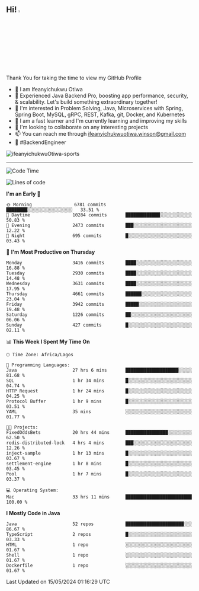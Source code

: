 <!-- BLOG-POST-LIST:START --><!-- BLOG-POST-LIST:END -->

## Hi! <img src="https://media.giphy.com/media/hvRJCLFzcasrR4ia7z/giphy.gif" width="4%"> 

Thank You for taking the time to view my GitHub Profile

- 👋 I am Ifeanyichukwu Otiwa
- 🚀 Experienced Java Backend Pro, boosting app performance, security, & scalability. Let's build something extraordinary together!
- 👀 I'm interested in Problem Solving, Java, Microservices with Spring, Spring Boot, MySQL, gRPC, REST, Kafka, git, Docker, and Kubernetes
- 🌱 I am a fast learner and I'm currently learning and improving my skills
- 💞️ I'm looking to collaborate on any interesting projects
- 📫 You can reach me through ifeanyichukwuotiwa.winson@gmail.com
- 🚀 #BackendEngineer

<p align="left" marginTop="10px"> <img src="https://komarev.com/ghpvc/?username=ifeanyichukwuOtiwa-sports&label=Profile%20views&color=0e75b6&style=for-the-badge" alt="ifeanyichukwuOtiwa-sports" /> </p>

***

<!--START_SECTION:waka-->
![Code Time](http://img.shields.io/badge/Code%20Time-2%2C510%20hrs%2038%20mins-blue)

![Lines of code](https://img.shields.io/badge/From%20Hello%20World%20I%27ve%20Written-5.2%20million%20lines%20of%20code-blue)

**I'm an Early 🐤** 

```text
🌞 Morning                6781 commits        ████████░░░░░░░░░░░░░░░░░   33.51 % 
🌆 Daytime                10284 commits       █████████████░░░░░░░░░░░░   50.83 % 
🌃 Evening                2473 commits        ███░░░░░░░░░░░░░░░░░░░░░░   12.22 % 
🌙 Night                  695 commits         █░░░░░░░░░░░░░░░░░░░░░░░░   03.43 % 
```
📅 **I'm Most Productive on Thursday** 

```text
Monday                   3416 commits        ████░░░░░░░░░░░░░░░░░░░░░   16.88 % 
Tuesday                  2930 commits        ████░░░░░░░░░░░░░░░░░░░░░   14.48 % 
Wednesday                3631 commits        ████░░░░░░░░░░░░░░░░░░░░░   17.95 % 
Thursday                 4661 commits        ██████░░░░░░░░░░░░░░░░░░░   23.04 % 
Friday                   3942 commits        █████░░░░░░░░░░░░░░░░░░░░   19.48 % 
Saturday                 1226 commits        ██░░░░░░░░░░░░░░░░░░░░░░░   06.06 % 
Sunday                   427 commits         █░░░░░░░░░░░░░░░░░░░░░░░░   02.11 % 
```


📊 **This Week I Spent My Time On** 

```text
🕑︎ Time Zone: Africa/Lagos

💬 Programming Languages: 
Java                     27 hrs 6 mins       ████████████████████░░░░░   81.68 % 
SQL                      1 hr 34 mins        █░░░░░░░░░░░░░░░░░░░░░░░░   04.74 % 
HTTP Request             1 hr 24 mins        █░░░░░░░░░░░░░░░░░░░░░░░░   04.25 % 
Protocol Buffer          1 hr 9 mins         █░░░░░░░░░░░░░░░░░░░░░░░░   03.51 % 
YAML                     35 mins             ░░░░░░░░░░░░░░░░░░░░░░░░░   01.77 % 

🐱‍💻 Projects: 
FixedOddsBets            20 hrs 44 mins      ████████████████░░░░░░░░░   62.50 % 
redis-distributed-lock   4 hrs 4 mins        ███░░░░░░░░░░░░░░░░░░░░░░   12.26 % 
inject-sample            1 hr 13 mins        █░░░░░░░░░░░░░░░░░░░░░░░░   03.67 % 
settlement-engine        1 hr 8 mins         █░░░░░░░░░░░░░░░░░░░░░░░░   03.45 % 
Pool                     1 hr 7 mins         █░░░░░░░░░░░░░░░░░░░░░░░░   03.37 % 

💻 Operating System: 
Mac                      33 hrs 11 mins      █████████████████████████   100.00 % 
```

**I Mostly Code in Java** 

```text
Java                     52 repos            ██████████████████████░░░   86.67 % 
TypeScript               2 repos             █░░░░░░░░░░░░░░░░░░░░░░░░   03.33 % 
HTML                     1 repo              ░░░░░░░░░░░░░░░░░░░░░░░░░   01.67 % 
Shell                    1 repo              ░░░░░░░░░░░░░░░░░░░░░░░░░   01.67 % 
Dockerfile               1 repo              ░░░░░░░░░░░░░░░░░░░░░░░░░   01.67 % 
```




 Last Updated on 15/05/2024 01:16:29 UTC
<!--END_SECTION:waka-->

<!--
<p align="center">
![trophy](https://github-profile-trophy.vercel.app/?username=ifeanyichukwuOtiwa-sports&theme=onedark) (https://github.com/ryo-ma/github-profile-trophy)
</p>
-->

<!---
ifeanyi-otiwa/ifeanyi-otiwa is a ✨ special ✨ repository because its `README.md` (this file) appears on your GitHub profile.
You can click the Preview link to take a look at your changes.
--->
